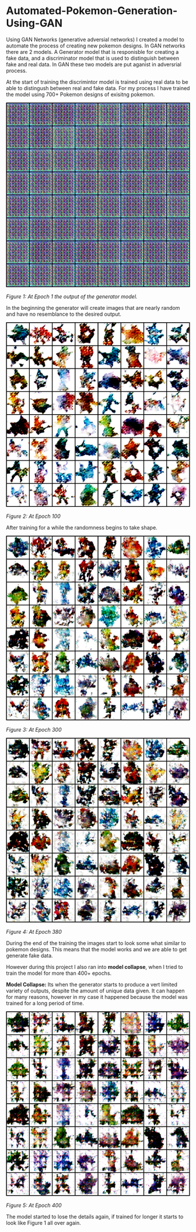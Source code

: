 # Automated-Pokemon-Generation-Using-GAN

Using GAN Networks (generative adversial networks) I created a model to automate the process of creating new pokemon designs. In GAN networks there are 2 models. A Generator model that is responisble for creating a fake data, and a discriminator model that is used to distinguish between fake and real data. In GAN these two models are put aganist in adversrial process.

At the start of training the discrimintor model is trained using real data to be able to distingush between real and fake data. For my process I have trained the model using 700+ Pokemon designs of exisitng pokemon.

![Alt text](images/pokemon_generated_0001.png)

_Figure 1: At Epoch 1 the output of the generator model._

In the beginning the generator will create images that are nearly random and have no resemblance to the desired output.

![Alt text](images/pokemon_generated_0101.png)

_Figure 2: At Epoch 100_

After training for a while the randomness begins to take shape.

![Alt text](images/pokemon_generated_0297.png)

_Figure 3: At Epoch 300_

![Alt text](images/pokemon_generated_0378.png)

_Figure 4: At Epoch 380_

During the end of the training the images start to look some what similar to pokemon designs. This means that the model works and we are able to get generate fake data.

However during this project I also ran into **model collapse**, when I tried to train the model for more than 400+ epochs.

**Model Collapse:** Its when the generator starts to produce a vert limited variety of outputs, despite the amount of unique data given. It can happen for many reasons, however in my case it happened because the model was trained for a long period of time.

![Alt time](images/pokemon_generated_0391.png)

_Figure 5: At Epoch 400_

The model started to lose the details again, if trained for longer it starts to look like Figure 1 all over again.
